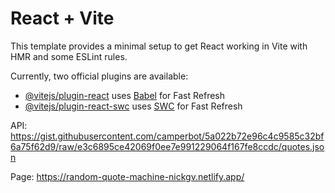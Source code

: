 # React + Vite

This template provides a minimal setup to get React working in Vite with HMR and some ESLint rules.

Currently, two official plugins are available:

- [@vitejs/plugin-react](https://github.com/vitejs/vite-plugin-react/blob/main/packages/plugin-react/README.md) uses [Babel](https://babeljs.io/) for Fast Refresh
- [@vitejs/plugin-react-swc](https://github.com/vitejs/vite-plugin-react-swc) uses [SWC](https://swc.rs/) for Fast Refresh

API:  https://gist.githubusercontent.com/camperbot/5a022b72e96c4c9585c32bf6a75f62d9/raw/e3c6895ce42069f0ee7e991229064f167fe8ccdc/quotes.json

Page: https://random-quote-machine-nickgv.netlify.app/
